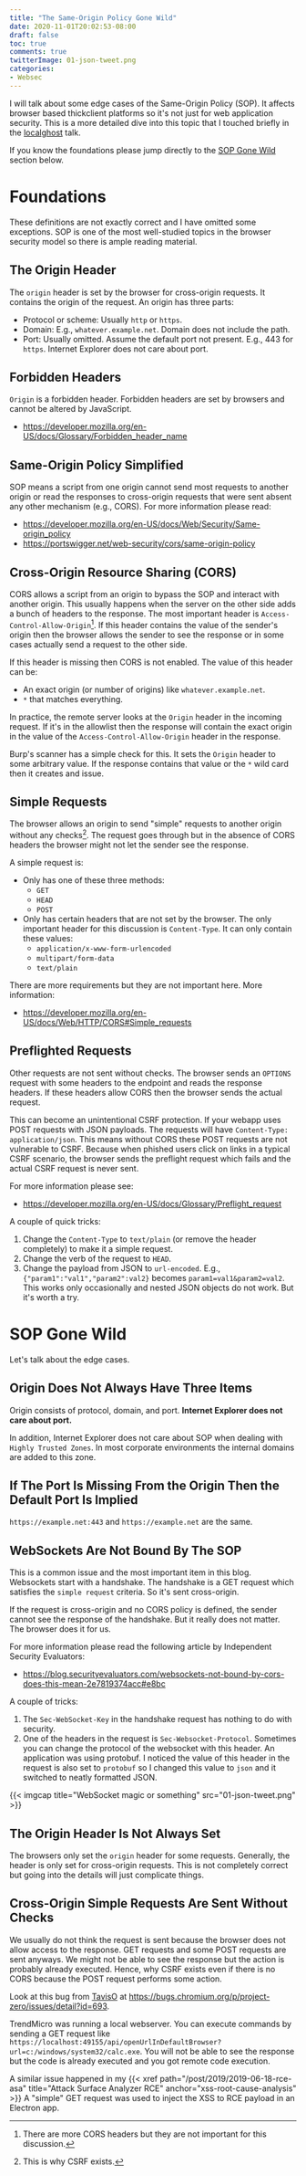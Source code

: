 ```yaml
---
title: "The Same-Origin Policy Gone Wild"
date: 2020-11-01T20:02:53-08:00
draft: false
toc: true
comments: true
twitterImage: 01-json-tweet.png
categories:
- Websec
---
```


I will talk about some edge cases of the Same-Origin Policy (SOP). It affects
browser based thickclient platforms so it's not just for web application
security. This is a more detailed dive into this topic that I touched briefly in
the [localghost][localghost-link] talk.

[localghost-link]: https://youtu.be/Cgl51ZcACLg?t=90

<!--more-->

If you know the foundations please  jump directly to the
[SOP Gone Wild](#sop-gone-wild) section below.

# Foundations
These definitions are not exactly correct and I have omitted some exceptions.
SOP is one of the most well-studied topics in the browser security model so
there is ample reading material.

## The Origin Header
The `origin` header is set by the browser for cross-origin requests. It contains
the origin of the request. An origin has three parts:

* Protocol or scheme: Usually `http` or `https`.
* Domain: E.g., `whatever.example.net`. Domain does not include the path.
* Port: Usually omitted. Assume the default port not present. E.g., 443 for `https`.
  Internet Explorer does not care about port.

## Forbidden Headers
`Origin` is a forbidden header. Forbidden headers are set by browsers and cannot
be altered by JavaScript.

* https://developer.mozilla.org/en-US/docs/Glossary/Forbidden_header_name

## Same-Origin Policy Simplified
SOP means a script from one origin cannot send most requests to another origin
or read the responses to cross-origin requests that were sent absent any other
mechanism (e.g., CORS). For more information please read:

* https://developer.mozilla.org/en-US/docs/Web/Security/Same-origin_policy
* https://portswigger.net/web-security/cors/same-origin-policy

## Cross-Origin Resource Sharing (CORS)
CORS allows a script from an origin to bypass the SOP and interact with another
origin. This usually happens when the server on the other side adds a bunch of
headers to the response. The most important header is
`Access-Control-Allow-Origin`[^1]. If this header contains the value of the
sender's origin then the browser allows the sender to see the response or in
some cases actually send a request to the other side.

[^1]: There are more CORS headers but they are not important for this discussion.

If this header is missing then CORS is not enabled. The value of this header can
be:

* An exact origin (or number of origins) like `whatever.example.net`.
* `*` that matches everything.

In practice, the remote server looks at the `Origin` header in the incoming
request. If it's in the allowlist then the response will contain the exact
origin in the value of the `Access-Control-Allow-Origin` header in the response.

Burp's scanner has a simple check for this. It sets the `Origin` header to some
arbitrary value. If the response contains that value or the `*` wild card then
it creates and issue.

## Simple Requests
The browser allows an origin to send "simple" requests to another origin without
any checks[^2]. The request goes through but in the absence of CORS headers the
browser might not let the sender see the response.

[^2]: This is why CSRF exists.

A simple request is:

* Only has one of these three methods:
    * `GET`
    * `HEAD`
    * `POST`
* Only has certain headers that are not set by the browser. The only important
  header for this discussion is `Content-Type`. It can only contain these values:
    * `application/x-www-form-urlencoded`
    * `multipart/form-data`
    * `text/plain`

There are more requirements but they are not important here. More information:

* https://developer.mozilla.org/en-US/docs/Web/HTTP/CORS#Simple_requests

## Preflighted Requests
Other requests are not sent without checks. The browser sends an `OPTIONS`
request with some headers to the endpoint and reads the response headers. If
these headers allow CORS then the browser sends the actual request.

This can become an unintentional CSRF protection. If your webapp uses POST
requests with JSON payloads. The requests will have `Content-Type: application/json`.
This means without CORS these POST requests are not vulnerable to CSRF. Because
when phished users click on links in a typical CSRF scenario, the browser sends
the preflight request which fails and the actual CSRF request is never sent.

For more information please see:

* https://developer.mozilla.org/en-US/docs/Glossary/Preflight_request

A couple of quick tricks:

1. Change the `Content-Type` to `text/plain` (or remove the header completely)
   to make it a simple request.
2. Change the verb of the request to `HEAD`.
3. Change the payload from JSON to `url-encoded`. E.g.,
   `{"param1":"val1","param2":val2}` becomes `param1=val1&param2=val2`. This
   works only occasionally and nested JSON objects do not work. But it's worth a
   try.

# SOP Gone Wild
Let's talk about the edge cases.

## Origin Does Not Always Have Three Items
Origin consists of protocol, domain, and port.
**Internet Explorer does not care about port.**

In addition, Internet Explorer does not care about SOP when dealing with `Highly
Trusted Zones`. In most corporate environments the internal domains are added to
this zone.

## If The Port Is Missing From the Origin Then the Default Port Is Implied
`https://example.net:443` and `https://example.net` are the same.

## WebSockets Are Not Bound By The SOP
This is a common issue and the most important item in this blog. Websockets
start with a handshake. The handshake is a GET request which satisfies the
`simple request` criteria. So it's sent cross-origin.

If the request is cross-origin and no CORS policy is defined, the sender cannot
see the response of the handshake. But it really does not matter. The browser
does it for us.

For more information please read the following article by Independent Security
Evaluators:

* https://blog.securityevaluators.com/websockets-not-bound-by-cors-does-this-mean-2e7819374acc#e8bc

A couple of tricks:

1. The `Sec-WebSocket-Key` in the handshake request has nothing to do with
   security.
2. One of the headers in the request is `Sec-Websocket-Protocol`. Sometimes you
   can change the protocol of the websocket with this header. An application was
   using protobuf. I noticed the value of this header in the request is also set
   to `protobuf` so I changed this value to `json` and it switched to neatly
   formatted JSON.

{{< imgcap title="WebSocket magic or something" src="01-json-tweet.png" >}}

## The Origin Header Is Not Always Set
The browsers only set the `origin` header for some requests. Generally, the
header is only set for cross-origin requests. This is not completely correct but
going into the details will just complicate things.

## Cross-Origin Simple Requests Are Sent Without Checks
We usually do not think the request is sent because the browser does not allow
access to the response. GET requests and some POST requests are sent anyways. We
might not be able to see the response but the action is probably already
executed. Hence, why CSRF exists even if there is no CORS because the POST
request performs some action.

Look at this bug from [TavisO][taviso-twitter] at
https://bugs.chromium.org/p/project-zero/issues/detail?id=693.

[taviso-twitter]: https://twitter.com/taviso

TrendMicro was running a local webserver. You can execute commands by sending a
GET request like
`https://localhost:49155/api/openUrlInDefaultBrowser?url=c:/windows/system32/calc.exe`.
You will not be able to see the response but the code is already executed and
you got remote code execution.

A similar issue happened in my
{{< xref path="/post/2019/2019-06-18-rce-asa" title="Attack Surface Analyzer RCE" anchor="xss-root-cause-analysis" >}}
A "simple" GET request was used to inject the XSS to RCE payload in an Electron
app.
